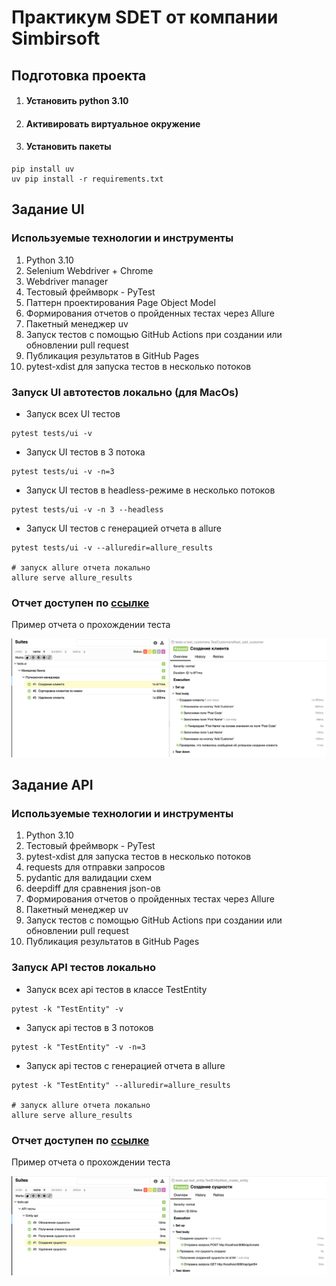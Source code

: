 # Практикум SDET от компании Simbirsoft

## Подготовка проекта

1. #### Установить python 3.10
2. #### Активировать виртуальное окружение

3. #### Установить пакеты

```
pip install uv
uv pip install -r requirements.txt
```

## Задание UI

### Используемые технологии и инструменты

1) Python 3.10
2) Selenium Webdriver + Chrome
3) Webdriver manager
4) Тестовый фреймворк - PyTest
5) Паттерн проектирования Page Object Model
6) Формирования отчетов о пройденных тестах через Allure
7) Пакетный менеджер uv
8) Запуск тестов с помощью GitHub Actions при создании или обновлении pull request
9) Публикация результатов в GitHub Pages
10) pytest-xdist для запуска тестов в несколько потоков

### Запуск UI автотестов локально (для MacOs)

* Запуск всех UI тестов

```
pytest tests/ui -v
```

* Запуск UI тестов в 3 потока

```
pytest tests/ui -v -n=3
```

* Запуск UI тестов в headless-режиме в несколько потоков

```
pytest tests/ui -v -n 3 --headless
```

* Запуск UI тестов с генерацией отчета в allure

```
pytest tests/ui -v --alluredir=allure_results

# запуск allure отчета локально
allure serve allure_results
```

### Отчет доступен по [ссылке]("https://sfz111.github.io/SimbirsoftTask/ui")

Пример отчета о прохождении теста

![img.png](img.png)

## Задание API

### Используемые технологии и инструменты

1) Python 3.10
2) Тестовый фреймворк - PyTest
3) pytest-xdist для запуска тестов в несколько потоков
4) requests для отправки запросов
5) pydantic для валидации схем
6) deepdiff для сравнения json-ов
7) Формирования отчетов о пройденных тестах через Allure
8) Пакетный менеджер uv
9) Запуск тестов с помощью GitHub Actions при создании или обновлении pull request
10) Публикация результатов в GitHub Pages

### Запуск API тестов локально

* Запуск всех api тестов в классе TestEntity

```
pytest -k "TestEntity" -v
```

* Запуск api тестов в 3 потоков

```
pytest -k "TestEntity" -v -n=3
```

* Запуск api тестов с генерацией отчета в allure

```
pytest -k "TestEntity" --alluredir=allure_results

# запуск allure отчета локально
allure serve allure_results
```

### Отчет доступен по [ссылке]("https://sfz111.github.io/SimbirsoftTask/api/")

Пример отчета о прохождении теста

![img_1.png](img_1.png)
